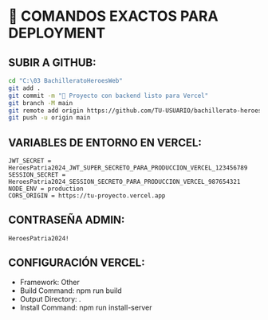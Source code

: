 # 🚀 COMANDOS EXACTOS PARA DEPLOYMENT

## SUBIR A GITHUB:
```bash
cd "C:\03 BachilleratoHeroesWeb"
git add .
git commit -m "🚀 Proyecto con backend listo para Vercel"
git branch -M main
git remote add origin https://github.com/TU-USUARIO/bachillerato-heroes-patria.git
git push -u origin main
```

## VARIABLES DE ENTORNO EN VERCEL:
```
JWT_SECRET = HeroesPatria2024_JWT_SUPER_SECRETO_PARA_PRODUCCION_VERCEL_123456789
SESSION_SECRET = HeroesPatria2024_SESSION_SECRETO_PARA_PRODUCCION_VERCEL_987654321
NODE_ENV = production
CORS_ORIGIN = https://tu-proyecto.vercel.app
```

## CONTRASEÑA ADMIN:
```
HeroesPatria2024!
```

## CONFIGURACIÓN VERCEL:
- Framework: Other
- Build Command: npm run build
- Output Directory: .
- Install Command: npm run install-server